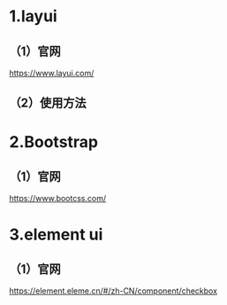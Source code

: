 # 1.layui

## （1）官网

https://www.layui.com/

## （2）使用方法




# 2.Bootstrap

## （1）官网

https://www.bootcss.com/



# 3.element ui

## （1）官网

https://element.eleme.cn/#/zh-CN/component/checkbox